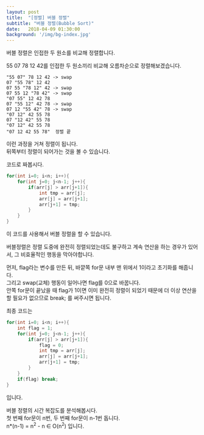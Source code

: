 ```yaml
---
layout: post
title:  "[정렬] 버블 정렬"
subtitle: "버블 정렬(Bubble Sort)"
date:   2018-04-09 01:30:00
background: '/img/bg-index.jpg'
---
```


버블 정렬은 인접한 두 원소를 비교해 정렬합니다.

55 07 78 12 42를 인접한 두 원소끼리 비교해 오름차순으로 정렬해보겠습니다.

```
"55 07" 78 12 42 -> swap
07 "55 78" 12 42  
07 55 "78 12" 42 -> swap
07 55 12 "78 42" -> swap
"07 55" 12 42 78  
07 "55 12" 42 78 -> swap
07 12 "55 42" 78 -> swap
"07 12" 42 55 78  
07 "12 42" 55 78  
"07 12" 42 55 78  
"07 12 42 55 78"  정렬 끝
```
이런 과정을 거쳐 정렬이 됩니다.<br>
뒤쪽부터 정렬이 되어가는 것을 볼 수 있습니다.

코드로 짜봅시다.
```cpp
for(int i=0; i<n; i++){
    for(int j=0; j<n-1; j++){
        if(arr[j] > arr[j+1]){
            int tmp = arr[j];
            arr[j] = arr[j+1];
            arr[j+1] = tmp;
        }
    }
}
```
이 코드를 사용해서 버블 정렬을 할 수 있습니다.

버블정렬은 정렬 도중에 완전히 정렬되었는데도 불구하고 계속 연산을 하는 경우가 있어서, 그 비효율적인 행동을 막아야합니다.

먼저, flag라는 변수를 만든 뒤, 바깥쪽 for문 내부 맨 위에서 1이라고 초기화를 해줍니다.<br>
그리고 swap(교체) 행동이 일어나면 flag를 0으로 바꿉니다.<br>
안쪽 for문이 끝났을 때 flag가 1이면 이미 완전히 정렬이 되었기 때문에 더 이상 연산을 할 필요가 없으므로 break; 를 써주시면 됩니다.<br>

최종 코드는
```cpp
for(int i=0; i<n; i++){
    int flag = 1;
    for(int j=0; j<n-1; j++){
        if(arr[j] > arr[j+1]){
            flag = 0;
            int tmp = arr[j];
            arr[j] = arr[j+1];
            arr[j+1] = tmp;
        }
    }
    if(flag) break;
}
```
입니다.

버블 정렬의 시간 복잡도를 분석해봅시다.<br>
첫 번째 for문이 n번, 두 번째 for문이 n-1번 돕니다.<br>
n*(n-1) = n<sup>2</sup> - n ∈ O(n<sup>2</sup>) 입니다.
